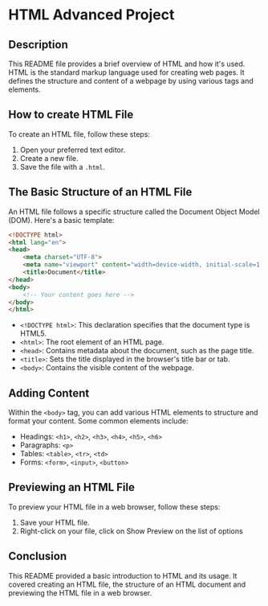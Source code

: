 # HTML Advanced Project

## Description

This README file provides a brief overview of HTML and how it's used. HTML is the standard markup language used for creating web pages. It defines the structure and content of a webpage by using various tags and elements.

## How to create HTML File
To create an HTML file, follow these steps:

1. Open your preferred text editor.
2. Create a new file.
3. Save the file with a `.html`.

## The Basic Structure of an HTML File
An HTML file follows a specific structure called the Document Object Model (DOM). Here's a basic template:

```html
<!DOCTYPE html>
<html lang="en">
<head>
    <meta charset="UTF-8">
    <meta name="viewport" content="width=device-width, initial-scale=1.0">
    <title>Document</title>
</head>
<body>
    <!-- Your content goes here -->
</body>
</html>
```

- `<!DOCTYPE html>`: This declaration specifies that the document type is HTML5.
- `<html>`: The root element of an HTML page.
- `<head>`: Contains metadata about the document, such as the page title.
- `<title>`: Sets the title displayed in the browser's title bar or tab.
- `<body>`: Contains the visible content of the webpage.

## Adding Content
Within the `<body>` tag, you can add various HTML elements to structure and format your content. Some common elements include:

- Headings: `<h1>`, `<h2>`, `<h3>`, `<h4>`, `<h5>`, `<h6>`
- Paragraphs: `<p>`
- Tables: `<table>`, `<tr>`, `<td>`
- Forms: `<form>`, `<input>`, `<button>`


## Previewing an HTML File
To preview your HTML file in a web browser, follow these steps:

1. Save your HTML file.
2. Right-click on your file, click on Show Preview on the list of options

## Conclusion
This README provided a basic introduction to HTML and its usage. It covered creating an HTML file, the structure of an HTML document and previewing the HTML file in a web browser.
